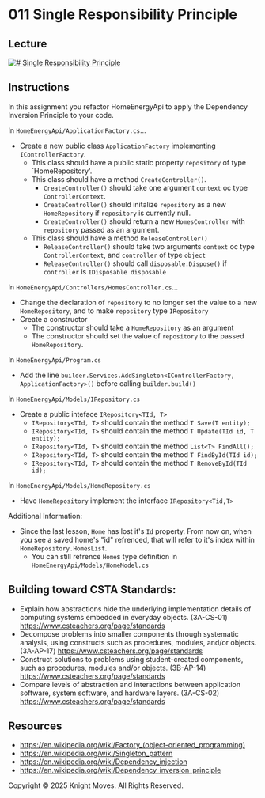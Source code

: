 # 011 Single Responsibility Principle

## Lecture

[![# Single Responsibility Principle](https://img.youtube.com/vi/krAyfDEWXrE/0.jpg)](https://www.youtube.com/watch?v=krAyfDEWXrE)

## Instructions

In this assignment you refactor HomeEnergyApi to apply the Dependency Inversion Principle to your code.

In `HomeEnergyApi/ApplicationFactory.cs`...
- Create a new public class `ApplicationFactory` implementing `IControllerFactory`.
  - This class should have a public static property `repository` of type `HomeRepository'.
  - This class should have a method `CreateController()`.
    - `CreateController()` should take one argument `context` oc type `ControllerContext`.
    - `CreateController()` should initalize `repository` as a new `HomeRepository` if `repository` is currently null.
    - `CreateController()` should return a new `HomesController` with `repository` passed as an argument.
  - This class should have a method `ReleaseController()`
    - `ReleaseController()` should take two arguments `context` oc type `ControllerContext`, and `controller` of type `object`
    - `ReleaseController()` should call `disposable.Dispose()` if `controller` is `IDisposable disposable`


In `HomeEnergyApi/Controllers/HomesController.cs`...
- Change the declaration of `repository` to no longer set the value to a new `HomeRepository`, and to make `repository` type `IRepository`
- Create a constructor
  - The constructor should take a `HomeRepository` as an argument
  - The constructor should set the value of `repository` to the passed `HomeRepository`.

In `HomeEnergyApi/Program.cs`
- Add the line `builder.Services.AddSingleton<IControllerFactory, ApplicationFactory>()` before calling `builder.build()`

In `HomeEnergyApi/Models/IRepository.cs`
- Create a public inteface `IRepository<TId, T>`
  - `IRepository<TId, T>` should contain the method `T Save(T entity);`
  - `IRepository<TId, T>` should contain the method `T Update(TId id, T entity);`
  - `IRepository<TId, T>` should contain the method `List<T> FindAll();`
  - `IRepository<TId, T>` should contain the method `T FindById(TId id);`
  - `IRepository<TId, T>` should contain the method `T RemoveById(TId id);`

In `HomeEnergyApi/Models/HomeRepository.cs`
- Have `HomeRepository` implement the interface `IRepository<Tid,T>`

Additional Information:

- Since the last lesson, `Home` has lost it's `Id` property. From now on, when you see a saved home's "id" refrenced, that will refer to it's index within `HomeRepository.HomesList`.
  - You can still refrence `Home`s type definition in `HomeEnergyApi/Models/HomeModel.cs`

## Building toward CSTA Standards:

- Explain how abstractions hide the underlying implementation details of computing systems embedded in everyday objects. (3A-CS-01) https://www.csteachers.org/page/standards
- Decompose problems into smaller components through systematic analysis, using constructs such as procedures, modules, and/or objects. (3A-AP-17) https://www.csteachers.org/page/standards
- Construct solutions to problems using student-created components, such as procedures, modules and/or objects. (3B-AP-14) https://www.csteachers.org/page/standards
- Compare levels of abstraction and interactions between application software, system software, and hardware layers. (3A-CS-02) https://www.csteachers.org/page/standards

## Resources

- https://en.wikipedia.org/wiki/Factory_(object-oriented_programming)
- https://en.wikipedia.org/wiki/Singleton_pattern
- https://en.wikipedia.org/wiki/Dependency_injection
- https://en.wikipedia.org/wiki/Dependency_inversion_principle

Copyright &copy; 2025 Knight Moves. All Rights Reserved.
